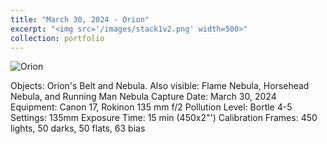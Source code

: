 ```yaml
---
title: "March 30, 2024 - Orion"
excerpt: "<img src='/images/stack1v2.png' width=500>"
collection: portfolio
---
```




![Orion](/images/stack1v2.jpg)

Objects: Orion's Belt and Nebula. Also visible: Flame Nebula, Horsehead Nebula, and Running Man Nebula
Capture Date: March 30, 2024
Equipment: Canon 17, Rokinon 135 mm f/2
Pollution Level: Bortle 4-5
Settings: 135mm
Exposure Time: 15 min (450x2"')
Calibration Frames: 450 lights, 50 darks, 50 flats, 63 bias
